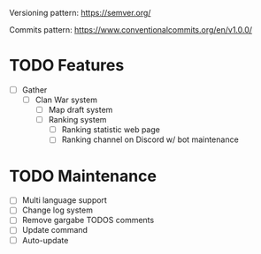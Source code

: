 Versioning pattern: https://semver.org/

Commits pattern: https://www.conventionalcommits.org/en/v1.0.0/

# TODO Features
- [ ] Gather
  - [ ] Clan War system
    - [ ] Map draft system
    - [ ] Ranking system
      - [ ] Ranking statistic web page
      - [ ] Ranking channel on Discord w/ bot maintenance

# TODO Maintenance
- [ ] Multi language support
- [ ] Change log system
- [ ] Remove gargabe TODOS comments
- [ ] Update command
- [ ] Auto-update
